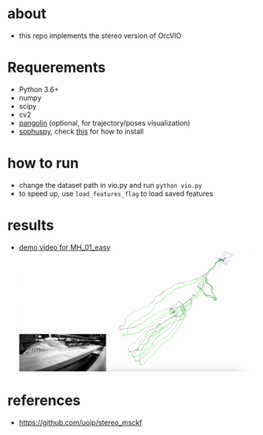 # about 

- this repo implements the stereo version of OrcVIO 

# Requerements

* Python 3.6+
* numpy
* scipy
* cv2
* [pangolin](https://github.com/uoip/pangolin) (optional, for trajectory/poses visualization)
* [sophuspy](https://pypi.org/project/sophuspy/), check [this](https://github.com/pybind/pybind11/issues/1628#issuecomment-697346676) for how to install 

# how to run  

- change the dataset path in vio.py and run `python vio.py`  
- to speed up, use `load_features_flag` to load saved features 

# results

- [demo video for MH_01_easy](https://youtu.be/eNaVp7B5ecQ)  
![](imgs/euroc_mh_01_easy.jpg)

# references 

- https://github.com/uoip/stereo_msckf
